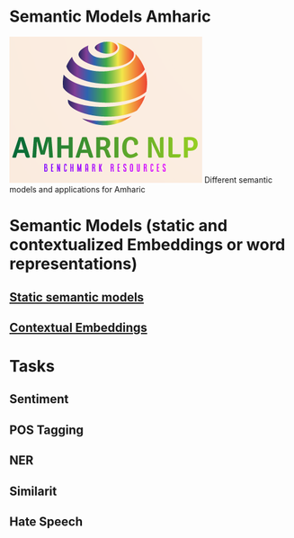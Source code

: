 # Semantic Models Amharic
![](logo.png)
Different semantic models and applications for Amharic

# Semantic Models (static and contextualized Embeddings or word representations)
## [Static semantic models](https://github.com/uhh-lt/amharicmodels/wiki/staticmodels)
## [Contextual Embeddings](https://github.com/uhh-lt/amharicmodels/wiki/contextual)

# Tasks

## Sentiment
## POS Tagging
## NER
## Similarit 
## Hate Speech

